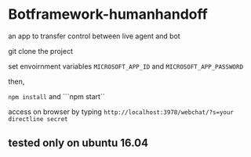 # Botframework-humanhandoff
an app to transfer control between live agent and bot

git clone the project

set envoirnment variables ```MICROSOFT_APP_ID``` and ```MICROSOFT_APP_PASSWORD``` 

then,

```npm install``` and   ```npm start``

access on browser by typing ```http://localhost:3978/webchat/?s=your directline secret ```

## tested only on ubuntu 16.04
